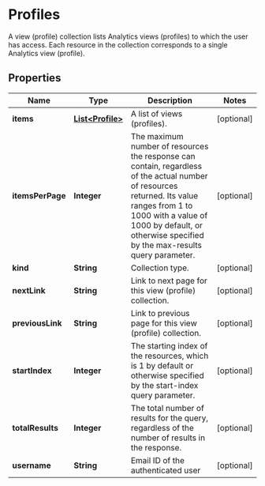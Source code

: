 

# Profiles

A view (profile) collection lists Analytics views (profiles) to which the user has access. Each resource in the collection corresponds to a single Analytics view (profile).

## Properties

| Name | Type | Description | Notes |
|------------ | ------------- | ------------- | -------------|
|**items** | [**List&lt;Profile&gt;**](Profile.md) | A list of views (profiles). |  [optional] |
|**itemsPerPage** | **Integer** | The maximum number of resources the response can contain, regardless of the actual number of resources returned. Its value ranges from 1 to 1000 with a value of 1000 by default, or otherwise specified by the max-results query parameter. |  [optional] |
|**kind** | **String** | Collection type. |  [optional] |
|**nextLink** | **String** | Link to next page for this view (profile) collection. |  [optional] |
|**previousLink** | **String** | Link to previous page for this view (profile) collection. |  [optional] |
|**startIndex** | **Integer** | The starting index of the resources, which is 1 by default or otherwise specified by the start-index query parameter. |  [optional] |
|**totalResults** | **Integer** | The total number of results for the query, regardless of the number of results in the response. |  [optional] |
|**username** | **String** | Email ID of the authenticated user |  [optional] |



